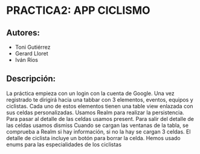 # PRACTICA2: APP CICLISMO

## Autores:
- Toni Gutiérrez
- Gerard Lloret
- Iván Ríos

## Descripción:
La práctica empieza con un login con la cuenta de Google.
Una vez registrado te dirigirá hacia una tabbar con 3 elementos, eventos, equipos y ciclistas.
Cada uno de estos elementos tienen una table view enlazada con sus celdas personalizadas.
Usamos Realm para realizar la persistencia.
Para pasar al detalle de las celdas usamos present.
Para salir del detalle de las celdas usamos dismiss
Cuando se cargan las ventanas de la tabla, se comprueba a Realm si hay información, si no la hay se cargan 3 celdas.
El detalle de ciclista incluye un botón para borrar la celda.
Hemos usado enums para las especialidades de los ciclistas

